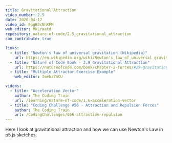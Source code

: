 ```yaml
---
title: Gravitational Attraction
video_number: 2.5
date: 2020-04-17
video_id: EpgB3cNhKPM
web_editor: MkLraatd
repository: nature-of-code/2.5_gravitational_attraction
can_contribute: true

links:
  - title: "Newton's law of universal gravitation (Wikipedia)"
    url: https://en.wikipedia.org/wiki/Newton's_law_of_universal_gravitation
  - title: "Nature of Code Book - 2.9 Gravitational Attraction"
    url: https://natureofcode.com/book/chapter-2-forces/#29-gravitational-attraction
  - title: "Multiple Attractor Exercise Example"
    web_editor: ImehzZuCU

videos:
  - title: "Acceleration Vector"
    author: The Coding Train
    url: /learning/nature-of-code/1.6-acceleration-vector
  - title: "Coding Challenge #56 - Attraction and Repulsion Forces"
    author: The Coding Train
    url: /CodingChallenges/056-attraction-repulsion
---
```


Here I look at gravitational attraction and how we can use Newton's Law in p5.js sketches.
